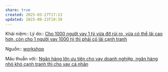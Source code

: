 ```yaml
---
share: true
created: 2025-03-27T17:13
updated: 2025-08-23T19:39
---
```

Khái niệm:: 
Lý do:: [Cho 1000 người vay 1 tỷ vừa đỡ rủi ro, vừa có thể lãi cao hơn, còn cho 1 người vay 1000 tỷ thì phải có lãi cạnh tranh](./Cho%201000%20ng%C6%B0%E1%BB%9Di%20vay%201%20t%E1%BB%B7%20v%E1%BB%ABa%20%C4%91%E1%BB%A1%20r%E1%BB%A7i%20ro,%20v%E1%BB%ABa%20c%C3%B3%20th%E1%BB%83%20l%C3%A3i%20cao%20h%C6%A1n,%20c%C3%B2n%20cho%201%20ng%C6%B0%E1%BB%9Di%20vay%201000%20t%E1%BB%B7%20th%C3%AC%20ph%E1%BA%A3i%20c%C3%B3%20l%C3%A3i%20c%E1%BA%A1nh%20tranh.md)

Nguồn:: [workshop](../../../../../%F0%9F%93%90D%E1%BB%B1%20%C3%A1n/Gi%C3%BAp%20nhau%20tho%C3%A1t%20n%E1%BB%A3/T%C3%A0i%20li%E1%BB%87u/workshop.md)

Mâu thuẫn với:: [Ngân hàng lớn ưu tiên cho vay doanh nghiệp, ngân hàng nhỏ khó cạnh tranh thì cho vay cá nhân](./Ng%C3%A2n%20h%C3%A0ng%20l%E1%BB%9Bn%20%C6%B0u%20ti%C3%AAn%20cho%20vay%20doanh%20nghi%E1%BB%87p,%20ng%C3%A2n%20h%C3%A0ng%20nh%E1%BB%8F%20kh%C3%B3%20c%E1%BA%A1nh%20tranh%20th%C3%AC%20cho%20vay%20c%C3%A1%20nh%C3%A2n.md)